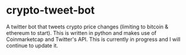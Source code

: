 # crypto-tweet-bot
A twitter bot that tweets crypto price changes (limiting to bitcoin &amp; ethereum to start). This is written in python and makes use of Coinmarketcap and Twitter's API. This is currently in progress and I will continue to update it.
